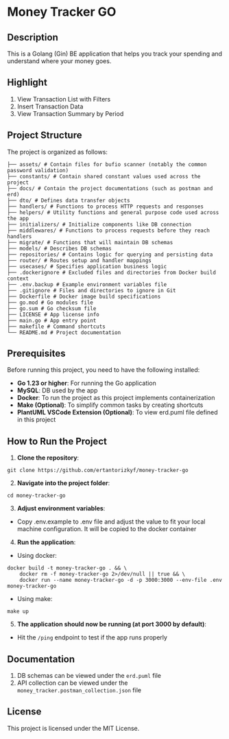 # Money Tracker GO

## Description

This is a Golang (Gin) BE application that helps you track your spending and understand where your money goes.

## Highlight

1. View Transaction List with Filters
2. Insert Transaction Data
3. View Transaction Summary by Period

## Project Structure

The project is organized as follows:

```
├── assets/ # Contain files for bufio scanner (notably the common password validation)
├── constants/ # Contain shared constant values used across the project
├── docs/ # Contain the project documentations (such as postman and erd)
├── dto/ # Defines data transfer objects
├── handlers/ # Functions to process HTTP requests and responses
├── helpers/ # Utility functions and general purpose code used across the app
├── initializers/ # Initialize components like DB connection
├── middlewares/ # Functions to process requests before they reach handlers
├── migrate/ # Functions that will maintain DB schemas
├── models/ # Describes DB schemas
├── repositories/ # Contains logic for querying and persisting data
├── router/ # Routes setup and handler mappings
├── usecases/ # Specifies application business logic
├── .dockerignore # Excluded files and directories from Docker build context
├── .env.backup # Example environment variables file
├── .gitignore # Files and directories to ignore in Git
├── Dockerfile # Docker image build specifications
├── go.mod # Go modules file
├── go.sum # Go checksum file
├── LICENSE # App license info
├── main.go # App entry point
├── makefile # Command shortcuts
└── README.md # Project documentation
```

## Prerequisites

Before running this project, you need to have the following installed:

- **Go 1.23 or higher**: For running the Go application
- **MySQL**: DB used by the app
- **Docker**: To run the project as this project implements containerization
- **Make (Optional)**: To simplify common tasks by creating shortcuts
- **PlantUML VSCode Extension (Optional)**: To view erd.puml file defined in this project

## How to Run the Project

1. **Clone the repository**:

```
git clone https://github.com/ertantorizkyf/money-tracker-go
```

2. **Navigate into the project folder**:

```
cd money-tracker-go
```

3. **Adjust environment variables**:

- Copy .env.example to .env file and adjust the value to fit your local machine configuration. It will be copied to the docker container

4. **Run the application**:

- Using docker:

```
docker build -t money-tracker-go . && \
	docker rm -f money-tracker-go 2>/dev/null || true && \
	docker run --name money-tracker-go -d -p 3000:3000 --env-file .env money-tracker-go
```

- Using make:

```
make up
```

5. **The application should now be running (at port 3000 by default)**:

- Hit the `/ping` endpoint to test if the app runs properly

## Documentation

1. DB schemas can be viewed under the `erd.puml` file
2. API collection can be viewed under the `money_tracker.postman_collection.json` file

## License

This project is licensed under the MIT License.
